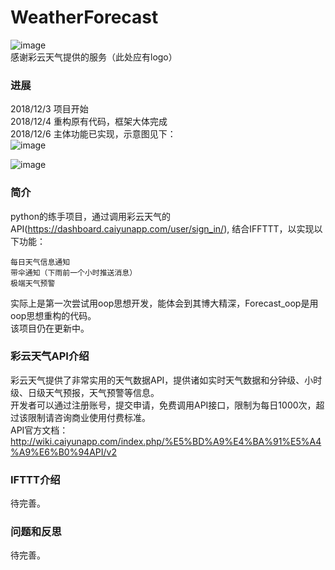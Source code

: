 # WeatherForecast
![image](https://github.com/A-Kaga/WeatherForecast/blob/master/images/colourful_cloud.png)  
感谢彩云天气提供的服务（此处应有logo）
### 进展
2018/12/3 项目开始  
2018/12/4 重构原有代码，框架大体完成  
2018/12/6 主体功能已实现，示意图见下：  
![image](https://github.com/A-Kaga/WeatherForecast/blob/master/images/test_pc.png)  

![image](https://github.com/A-Kaga/WeatherForecast/blob/master/images/test_phone.PNG) 
### 简介
python的练手项目，通过调用彩云天气的API(https://dashboard.caiyunapp.com/user/sign_in/), 结合IFFTTT，以实现以下功能：

    每日天气信息通知
    带伞通知（下雨前一个小时推送消息）
    极端天气预警

实际上是第一次尝试用oop思想开发，能体会到其博大精深，Forecast_oop是用oop思想重构的代码。  
该项目仍在更新中。  

### 彩云天气API介绍
彩云天气提供了非常实用的天气数据API，提供诸如实时天气数据和分钟级、小时级、日级天气预报，天气预警等信息。  
开发者可以通过注册账号，提交申请，免费调用API接口，限制为每日1000次，超过该限制请咨询商业使用付费标准。  
API官方文档：http://wiki.caiyunapp.com/index.php/%E5%BD%A9%E4%BA%91%E5%A4%A9%E6%B0%94API/v2  

### IFTTT介绍
待完善。  

### 问题和反思
待完善。  
